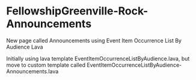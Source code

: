 # FellowshipGreenville-Rock-Announcements
New page called Announcements using Event Item Occurrence List By Audience Lava

Initially using lava template EventItemOccurrenceListByAudience.lava, but move to custom template called EventItemOccurrenceListByAudience-Announcements.lava
